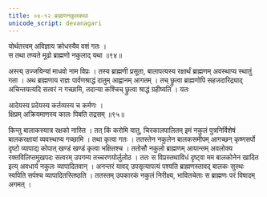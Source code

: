 ```yaml
---
title: ०४-१२ ब्राह्मणनकुलकथा
unicode_script: devanagari
---
```

योर्थतत्त्वम् अविज्ञाय क्रोधस्यैव वशं गतः ।  
स तथा तप्यते मूढो ब्राह्मणो नकुलाद् यथा ॥९४॥

अस्त्य् उज्जयिन्यां माधवो नाम विप्रः । तस्य ब्राह्मणी प्रसूता, बालापत्यस्य रक्षार्थं ब्राह्मणम् अवस्थाप्य स्थातुं गता । अथ ब्राह्मणाय राज्ञः पार्वणश्राद्धं दातुम् आह्वानम् आगतम् । तच् छ्रुत्वा ब्राह्मणोपि सहजदारिद्र्याद् अचिन्तयत्यदि सत्वरं न गच्छामि, तदान्या कश्चिच् छ्रुत्वा श्राद्धं ग्रहीष्यति । यतः

आदेयस्य प्रदेयस्य कर्तव्यस्य च कर्मणः ।  
क्षिप्रम् अक्रियमाणस्य कालः पिबति तद्रसम् ॥९५॥

किन्तु बालाकस्यात्र रक्षको नास्ति । तत् किं करोमि यातु, चिरकालपालितम् इमं नकुलं पुत्रनिर्विशेषं बालकरक्षायां व्यवस्थाप्य गच्छामि । तथा कृत्वा गतः । ततस्तेन नकुलेन बालकसमीपम् आगच्छन् कृष्णसर्पो दृष्टो व्यापाद्य कोपात् खण्डं खण्डं कृत्वा भक्षितश्च । ततोसौ नकुलो ब्राह्मणम् आयान्तम् अवलोक्य रक्तविलिप्तमुखपदः सत्वरम् उपगम्य तच्चरणयोर्लुलोठ । ततः स विप्रस्तथाविधं दृष्ट्वा मम बालकोनेन खादित इत्य् अवधार्य नकुलः व्यापादितवान् । अनन्तरं यावद् उपसृत्यापत्यं पश्यति ब्राह्मणस्तावद् बालकः सुस्थः स्वपिति सर्पश्च व्यापादितस्तिष्ठति । ततस्तम् उपकारकं नकुलं निरीक्ष्य, भावितचेताः स ब्राह्मणः परं विषादम् अगमत् । 
